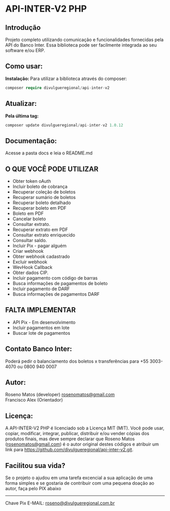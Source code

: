 # API-INTER-V2 PHP

## Introdução

Projeto completo utilizando comunicação e funcionalidades fornecidas pela API do Banco Inter. Essa biblioteca pode ser facilmente integrada ao seu software e/ou ERP.

## Como usar:
<b>Instalação: </b>
Para utilizar a biblioteca através do composer:
```php
composer require divulgueregional/api-inter-v2
```
## Atualizar:
<b>Pela última tag: </b>
```php
composer update divulgueregional/api-inter-v2 1.0.12
```

## Documentação:
Acesse a pasta docs e leia o README.md

## O QUE VOCÊ PODE UTILIZAR
- Obter token oAuth
- Incluir boleto de cobrança
- Recuperar coleção de boletos
- Recuperar sumário de boletos
- Recuperar boleto detalhado
- Recuperar boleto em PDF
- Boleto em PDF
- Cancelar boleto
- Consultar extrato.
- Recuperar extrato em PDF
- Consultar extrato enriquecido
- Consultar saldo.
- Incluir Pix - pagar alguém
- Criar webhook
- Obter webhook cadastrado
- Excluir webhook
- WevHook Callback
- Obter dados CIP.
- Incluir pagamento com código de barras
- Busca informações de pagamentos de boleto
- Incluir pagamento de DARF
- Busca informações de pagamentos DARF
<!-- - Recuperar Comprovante em PDF -->
## FALTA IMPLEMENTAR
- API Pix - Em desenvolvimento
- Incluir pagamentos em lote
- Buscar lote de pagamentos

## Contato Banco Inter:
Poderá pedir o balanciamento dos boletos x transferências para
+55 3003-4070 ou 0800 940 0007
## Autor:
Roseno Matos (developer) rosenomatos@gmail.com<br>
Francisco Alex (Orientador)

## Licença:
A API-INTER-V2 PHP é licenciado sob a Licença MIT (MIT). Você pode usar, copiar, modificar, integrar, publicar, distribuir e/ou vender cópias dos produtos finais, mas deve sempre declarar que Roseno Matos (rosenomatos@gmail.com) é o autor original destes códigos e atribuir um link para https://github.com/divulgueregional/api-inter-v2.git.
<!-- ## Comunidade: -->
## Facilitou sua vida?
Se o projeto o ajudou em uma tarefa excencial a sua aplicação de uma forma simples e se gostaria de contribuir com uma pequena doação ao autor, faça pelo PIX abaixo<br><hr>

Chave Pix E-MAIL: roseno@divulgueregional.com.br
